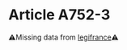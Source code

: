 # Article A752-3

⚠️Missing data from [legifrance](https://www.legifrance.gouv.fr/codes/article_lc/LEGIARTI000021023261)⚠️